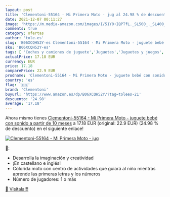 ```yaml
---
layout: post
title: 'Clementoni-55164 - Mi Primera Moto - jug al 24.98 % de descuento'
date: 2021-12-07 00:11:27
image: 'https://m.media-amazon.com/images/I/51Y0+IQPTfL._SL500_._SL400_.jpg'
comments: true
category: ofertas
author: 'tole.es'
slug: 'B06XCQH52Y-es Clementoni-55164 - Mi Primera Moto - juguete bebé con...'
sku: 'B06XCQH52Y-es'
tags: [ 'Coches y camiones de juguete','Juguetes','Juguetes y juegos','Motocicletas de juguete para niños','Vehículos de juguete para niños','bebé','clementoni', ]
actualPrice: 17.18 EUR
currency: EUR
price: 17.18
comparePrice: 22.9 EUR
prodname: 'Clementoni-55164 - Mi Primera Moto - juguete bebé con sonido a partir de 10 meses'
country: 'es'
flag: '🇪🇸'
brand: 'Clementoni'
buyurl: 'https://www.amazon.es/dp/B06XCQH52Y/?tag=tolees-21'
descuento: '24.98'
average: '17.18'
---
```


Ahora mismo tienes [Clementoni-55164 - Mi Primera Moto - juguete bebé con sonido a partir de 10 meses](https://www.amazon.es/dp/B06XCQH52Y/?tag=tolees-21) a 17.18 EUR (original: 22.9 EUR) (24.98 %  de descuento) en el siguiente enlace!

[![Clementoni-55164 - Mi Primera Moto - jug](https://m.media-amazon.com/images/I/51Y0+IQPTfL._SL500_._SL400_.jpg)](https://www.amazon.es/dp/B06XCQH52Y/?tag=tolees-21)

🔎:

- Desarrolla la imaginación y creatividad
- ¡En castellano e inglés!
- Colorida moto con centro de actividades que guiará al niño mientras aprende las primeras letras y los números
- Número de jugadores: 1 o más

[🛒 Visítala!!!](https://www.amazon.es/dp/B06XCQH52Y/?tag=tolees-21)
